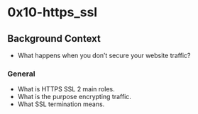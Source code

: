 # 0x10-https_ssl

## Background Context
* What happens when you don’t secure your website traffic?

### General
* What is HTTPS SSL 2 main roles.
* What is the purpose encrypting traffic.
* What SSL termination means.
